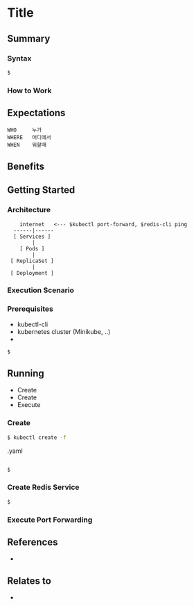 # Title

## Summary

### Syntax
```bash
$
```

### How to Work

## Expectations
```
WHO     누가
WHERE   어디에서
WHEN    뭐할때
```

## Benefits

## Getting Started

### Architecture
```
    internet   <--- $kubectl port-forward, $redis-cli ping
  ------|------
  [ Services ]
        |
    [ Pods ]
        |
 [ ReplicaSet ]
        |
 [ Deployment ]
```

### Execution Scenario

### Prerequisites
- kubectl-cli
- kubernetes cluster (Minikube, ..)
-
```bash
$
```

## Running
- Create
- Create
- Execute

### Create

```bash
$ kubectl create -f
```

.yaml
```yaml
```

```bash
$
```

### Create Redis Service

```bash
$
```

### Execute Port Forwarding

## References
-

## Relates to
-
